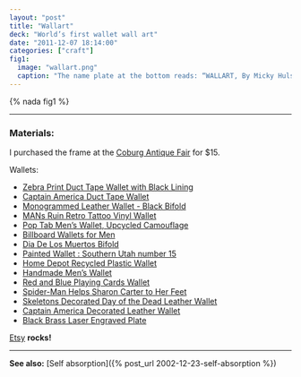 ```yaml
---
layout: "post"
title: "Wallart"
deck: "World’s first wallet wall art"
date: "2011-12-07 18:14:00"
categories: ["craft"]
fig1:
  image: "wallart.png"
  caption: "The name plate at the bottom reads: “WALLART, By Micky Hulse”."
---
```


{% nada fig1 %}

---

### Materials:

I purchased the frame at the [Coburg Antique Fair](http://www.coburgoregon.org/home/cob/page_42_85/coburg_antique_fair___first_sunday_after_labor_day.html) for $15.

Wallets:

* [Zebra Print Duct Tape Wallet with Black Lining](http://www.etsy.com/transaction/55984755)
* [Captain America Duct Tape Wallet](http://www.etsy.com/transaction/55984980)
* [Monogrammed Leather Wallet - Black Bifold](http://www.etsy.com/transaction/56100468)
* [MANs Ruin Retro Tattoo Vinyl Wallet](http://www.etsy.com/transaction/56217727)
* [Pop Tab Men’s Wallet, Upcycled Camouflage](http://www.etsy.com/transaction/56217803)
* [Billboard Wallets for Men](http://www.etsy.com/transaction/56217885)
* [Dia De Los Muertos Bifold](http://www.etsy.com/transaction/56219210)
* [Painted Wallet : Southern Utah number 15](http://www.etsy.com/transaction/56219468)
* [Home Depot Recycled Plastic Wallet](http://www.etsy.com/transaction/55983784)
* [Handmade Men’s Wallet](http://www.etsy.com/transaction/55984011)
* [Red and Blue Playing Cards Wallet](http://www.etsy.com/transaction/55984123)
* [Spider-Man Helps Sharon Carter to Her Feet](http://www.etsy.com/transaction/55984297)
* [Skeletons Decorated Day of the Dead Leather Wallet](http://www.etsy.com/transaction/55984597)
* [Captain America Decorated Leather Wallet](http://www.etsy.com/transaction/55984598)
* [Black Brass Laser Engraved Plate](http://www.etsy.com/transaction/64393662)

[Etsy](http://www.etsy.com/) **rocks!**

---

**See also:** [Self absorption]({% post_url 2002-12-23-self-absorption %})
